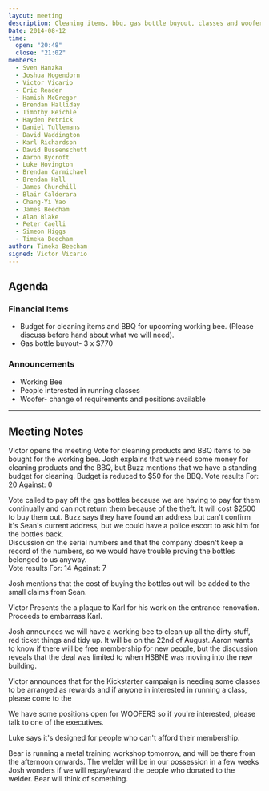 ```yaml
---
layout: meeting
description: Cleaning items, bbq, gas bottle buyout, classes and woofer requirements
Date: 2014-08-12
time:
  open: "20:48"
  close: "21:02"
members:
  - Sven Hanzka
  - Joshua Hogendorn
  - Victor Vicario
  - Eric Reader
  - Hamish McGregor
  - Brendan Halliday
  - Timothy Reichle
  - Hayden Petrick
  - Daniel Tullemans
  - David Waddington
  - Karl Richardson
  - David Bussenschutt
  - Aaron Bycroft
  - Luke Hovington
  - Brendan Carmichael
  - Brendan Hall
  - James Churchill
  - Blair Calderara
  - Chang-Yi Yao
  - James Beecham
  - Alan Blake
  - Peter Caelli
  - Simeon Higgs
  - Timeka Beecham
author: Timeka Beecham
signed: Victor Vicario
---
```


## Agenda

### Financial Items

  * Budget for cleaning items and BBQ for upcoming working bee. (Please discuss before hand about what we will need).
  * Gas bottle buyout- 3 x $770

### Announcements

  * Working Bee
  * People interested in running classes
  * Woofer- change of requirements and positions available

---

## Meeting Notes

Victor opens the meeting
Vote for cleaning products and BBQ items to be bought for the working bee. Josh explains that we need some money for cleaning products and the BBQ, but Buzz mentions that we have a standing budget for cleaning. Budget is reduced to $50 for the BBQ. 
Vote results 
For: 20 
Against: 0 

Vote called to pay off the gas bottles because we are having to pay for them continually and can not return them because of the theft. It will cost $2500 to buy them out. 
Buzz says they have found an address but can't confirm it's Sean's current address, but we could have a police escort to ask him for the bottles back.  
Discussion on the serial numbers and that the company doesn't keep a record of the numbers, so we would have trouble proving the bottles belonged to us anyway.  
Vote results 
For: 14 
Against: 7 

Josh mentions that the cost of buying the bottles out will be added to the small claims from Sean. 

Victor Presents the a plaque to Karl for his work on the entrance renovation. Proceeds to embarrass Karl.   

Josh announces we will have a working bee to clean up all the dirty stuff, red ticket things and tidy up. It will be on the 22nd of August. 
Aaron wants to know if there will be free membership for new people, but the discussion reveals that the deal was limited to when HSBNE was moving into the new building. 

Victor announces that for the Kickstarter campaign is needing some classes to be arranged as rewards and if anyone in interested in running a class, please come to the 

We have some positions open for WOOFERS so if you're interested, please talk to one of the executives. 

Luke says it's designed for people who can't afford their membership. 

Bear is running a metal training workshop tomorrow, and will be there from the afternoon onwards. 
The welder will be in our possession in a few weeks 
Josh wonders if we will repay/reward the people who donated to the welder. Bear will think of something. 
